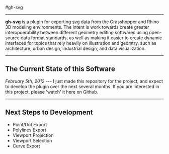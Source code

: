 #gh-svg

---

__gh-svg__ is a plugin for exporting [svg](http://www.w3.org/Graphics/SVG/) data from the Grasshopper and
Rhino 3D modeling environments. The intent is work towards create greater
interopoerability between different geometry editing softwares using open-source data
format standards, as well as making it easier to create dynamic interfaces
for topics that rely heavily on illustration and geomtry, such as architecture,
urban design, industrial design, and data visualization.

---

## The Current State of this Software

_February 5th, 2012 ---_ I just made this repository for the project, and expect to
develop the plugin over the next several months. If you are interested in this
project, please 'watch' it here on Github.

---

## Next Steps to Development

* Point/Dot Export
* Polylines Export
* Viewport Projection
* Viewport Selection
* Curve Export
